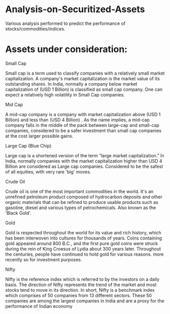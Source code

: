 # Analysis-on-Securitized-Assets
Various analysis performed to predict the performance of stocks/commodities/indices.

# Assets under consideration:

Small Cap

Small cap is a term used to classify companies with a relatively small market capitalization. A company's market capitalization is the market value of its outstanding shares. In India, normally a company below market capitalization of (USD 1 Billion) is classified as small cap company. One can expect a relatively high volatility in Small Cap companies.

Mid Cap

A mid-cap company is a company with market capitalization above (USD 1 Billion) and less than (USD 4 Billion) . As the name implies, a mid-cap company falls in the middle of the pack between large-cap and small-cap companies, considered to be a safer investment than small cap companies at the cost larger possible gains.

Large Cap (Blue Chip)

Large cap is a shortened version of the term “large market capitalization.” In India, normally companies with the market capitalization higher than USD 4 Billion are considered as Large cap companies. Considered to be the safest of all equities, with very rare 'big' moves.

	
Crude Oil

Crude oil is one of the most important commodities in the world. It's an unrefined petroleum product composed of hydrocarbon deposits and other organic materials that can be refined to produce usable products such as gasoline, diesel and various types of petrochemicals. Also known as the 'Black Gold'.

Gold

Gold is respected throughout the world for its value and rich history, which has been interwoven into cultures for thousands of years. Coins containing gold appeared around 800 B.C., and the first pure gold coins were struck during the rein of King Croesus of Lydia about 300 years later. Throughout the centuries, people have continued to hold gold for various reasons. more recently so for investment purposes.

	
Nifty

Nifty is the reference index which is referred to by the investors on a daily basis. The direction of Nifty represents the trend of the market and most stocks tend to move in its direction. In short, Nifty is a benchmark index which comprises of 50 companies from 13 different sectors. These 50 companies are among the largest companies in India and are a proxy for the performance of Indian economy


